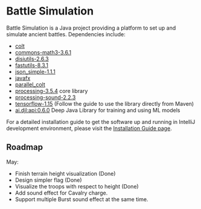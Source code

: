 # Battle Simulation

Battle Simulation is a Java project providing a platform to set up and simulate ancient battles. Dependencies include:
* [colt](https://dst.lbl.gov/ACSSoftware/colt/)
* [commons-math3-3.6.1](https://mvnrepository.com/artifact/org.apache.commons/commons-math3/3.6.1)
* [disiutils-2.6.3](http://fastutil.di.unimi.it/)
* [fastutils-8.3.1](http://search.maven.org/#search%7Cga%7C1%7Cg%3A%22it.unimi.dsi%22)
* [json_simple-1.1.1](https://code.google.com/archive/p/json-simple)
* [javafx](https://openjfx.io/)
* [parallel_colt](https://sites.google.com/site/piotrwendykier/software/parallelcolt)
* [processing-3.5.4](https://processing.org/) core library
* [processing-sound-2.2.3](https://github.com/processing/processing-sound/releases/tag/v2.2.3)
* [tensorflow-1.15](https://www.tensorflow.org/install/lang_java) (Follow the guide to use the library directly from Maven)
* [ai.djl:api:0.6.0](https://github.com/awslabs/djl) Deep Java Library for training and using ML models

For a detailed installation guide to get the software up and running in IntelliJ development environment, please visit
the [Installation Guide page](docs/InstallationGuide.md).

## Roadmap

May: 

* Finish terrain height visualization (Done)
* Design simpler flag (Done)
* Visualize the troops with respect to height (Done)
* Add sound effect for Cavalry charge.
* Support multiple Burst sound effect at the same time.
